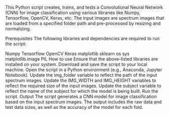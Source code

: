 This Python script creates, trains, and tests a Convolutional Neural Network (CNN) for image classification using various libraries like Numpy, Tensorflow, OpenCV, Keras, etc. The input images are spectrum images that are loaded from a specified folder path and pre-processed by resizing and normalizing.

Prerequisites
The following libraries and dependencies are required to run the script:

Numpy
Tensorflow
OpenCV
Keras
matplotlib
sklearn
os
sys
matplotlib.image
PIL
How to use
Ensure that the above-listed libraries are installed on your system.
Download and save the script to your local machine.
Open the script in a Python environment (e.g., Anaconda, Jupyter Notebook).
Update the img_folder variable to reflect the path of the input spectrum images.
Update the IMG_WIDTH and IMG_HEIGHT variables to reflect the required size of the input images.
Update the subject variable to reflect the name of the subject for which the model is being built.
Run the script.
Output
The script generates a CNN model for image classification based on the input spectrum images. The output includes the raw data and test data sizes, as well as the accuracy of the model for each fold.



